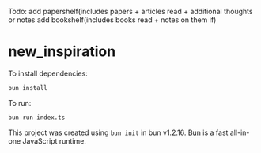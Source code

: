Todo:
add papershelf(includes papers + articles read + additional thoughts or notes
add bookshelf(includes books read + notes on them if)

# new_inspiration

To install dependencies:

```bash
bun install
```

To run:

```bash
bun run index.ts
```

This project was created using `bun init` in bun v1.2.16. [Bun](https://bun.sh) is a fast all-in-one JavaScript runtime.
